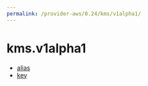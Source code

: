```yaml
---
permalink: /provider-aws/0.24/kms/v1alpha1/
---
```


# kms.v1alpha1



* [alias](alias.md)
* [key](key.md)